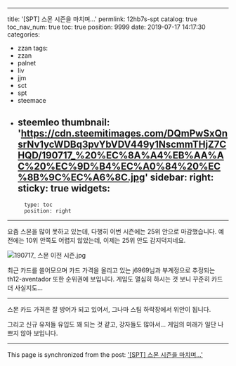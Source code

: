 
---
title: '[SPT] 스몬 시즌을 마치며...'
permlink: 12hb7s-spt
catalog: true
toc_nav_num: true
toc: true
position: 9999
date: 2019-07-17 14:17:30
categories:
- zzan
tags:
- zzan
- palnet
- liv
- jjm
- sct
- spt
- steemace
- steemleo
thumbnail: 'https://cdn.steemitimages.com/DQmPwSxQnsrNv1ycWDBq3pvYbVDV449y1NscmmTHjZ7CHQD/190717_%20%EC%8A%A4%EB%AA%AC%20%EC%9D%B4%EC%A0%84%20%EC%8B%9C%EC%A6%8C.jpg'
sidebar:
    right:
        sticky: true
widgets:
    -
        type: toc
        position: right
---


요즘 스몬을 많이 못하고 있는데, 다행히 이번 시즌에는 25위 안으로 마감했습니다. 예전에는 10위 안쪽도 어렵지 않았는데, 이제는 25위 안도 감지덕지네요. 

![190717_ 스몬 이전 시즌.jpg](https://cdn.steemitimages.com/DQmPwSxQnsrNv1ycWDBq3pvYbVDV449y1NscmmTHjZ7CHQD/190717_%20%EC%8A%A4%EB%AA%AC%20%EC%9D%B4%EC%A0%84%20%EC%8B%9C%EC%A6%8C.jpg)
<br>

최근 카드를 쓸어모으며 카드 가격을 올리고 있는 j6969님과 부계정으로 추정되는 th12-aventador 또한 순위권에 보입니다. 게임도 열심히 하시는 것 보니 꾸준히 카드 더 사실지도...

---

스몬 카드 가격은 잘 방어가 되고 있어서, 그나마 스팀 하락장에서 위안이 됩니다.

그리고 신규 유저들 유입도 꽤 되는 것 같고, 강자들도 많아서... 게임의 미래가 일단 나쁘지 않아 보입니다.

- - -

This page is synchronized from the post: ['[SPT] 스몬 시즌을 마치며...'](https://steemit.com/@glory7/12hb7s-spt)
